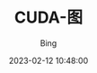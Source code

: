---
layout:     post
title:      "CUDA-图"
date:       2023-02-12 10:48:00
author:     "Bing"
catalog:    true
tags:
    - 高性能计算
    - GPU
    - CUDA
---